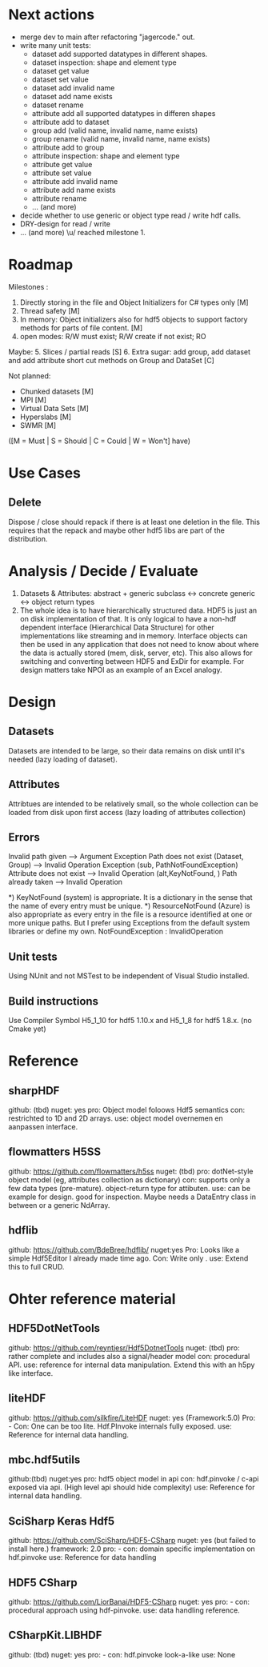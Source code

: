 ﻿# Next actions

  * merge dev to main after refactoring "jagercode." out.
  * write many unit tests:
    * dataset add supported datatypes in different shapes.
	* dataset inspection: shape and element type
	* dataset get value
	* dataset set value
	* dataset add invalid name
	* dataset add name exists
	* dataset rename
	* attribute add all supported datatypes in differen shapes
	* attribute add to dataset
	* group add (valid name, invalid name, name exists)
	* group rename (valid name, invalid name, name exists)
	* attribute add to group
	* attribute inspection: shape and element type
	* attribute get value
	* attribute set value
	* attribute add invalid name
	* attribute add name exists
	* attribute rename
	* ... (and more)
  * decide whether to use generic or object type read / write hdf calls.
  * DRY-design for read / write
  * ... (and more)
  \u/ reached milestone 1.


# Roadmap

Milestones : 

  1. Directly storing in the file and Object Initializers for C# types only [M]
  2. Thread safety [M]
  3. In memory: Object initializers also for hdf5 objects to support factory methods for parts of file content. [M]
  4. open modes: R/W must exist; R/W create if not exist; RO

Maybe:
  5. Slices / partial reads [S]
  6. Extra sugar: add group, add dataset and add attribute short cut methods on Group and DataSet [C]


Not planned:
  * Chunked datasets [M]
  * MPI [M]
  * Virtual Data Sets [M]
  * Hyperslabs [M]
  * SWMR [M]

([M = Must | S = Should | C = Could |  W = Won't] have)


# Use Cases

## Delete
Dispose / close should repack if there is at least one deletion in the file. 
This requires that the repack and maybe other hdf5 libs are part of the distribution.


# Analysis / Decide / Evaluate

  1. Datasets & Attributes: abstract + generic subclass <-> concrete generic <-> object return types
  2. The whole idea is to have hierarchically structured data. HDF5 is just an on disk implementation of that.
     It is only logical to have a non-hdf dependent interface (Hierarchical Data Structure) for other implementations
	 like streaming and in memory. Interface objects can then be used in any application that does not need to know about where
	 the data is actually stored (mem, disk, server, etc). This also allows for switching and converting between HDF5 and ExDir for example.
	 For design matters take NPOI as an example of an Excel analogy.

# Design

## Datasets
Datasets are intended to be large, so their data remains on disk until it's needed (lazy loading of dataset). 

## Attributes
Attribtues are intended to be relatively small, so the whole collection can be loaded from disk upon first access (lazy loading of attributes collection)

## Errors

Invalid path given  --> Argument Exception
Path does not exist (Dataset, Group) --> Invalid Operation Exception (sub, PathNotFoundException)
Attribute does not exist --> Invalid Operation (alt,KeyNotFound, )
Path already taken --> Invalid Operation

*) KeyNotFound (system) is appropriate. It is a dictionary in the sense that the name of every entry must be unique. 
*) ResourceNotFound (Azure) is also appropriate as every entry in the file is a resource identified at one or more unique paths. 
But I prefer using Exceptions from the default system libraries or define my own.
NotFoundException : InvalidOperation

## Unit tests
Using NUnit and not MSTest to be independent of Visual Studio installed. 

## Build instructions
Use Compiler Symbol H5_1_10 for hdf5 1.10.x and H5_1_8 for hdf5 1.8.x. 
(no Cmake yet)


# Reference

## sharpHDF

github: (tbd)
nuget: yes
pro: Object model foloows Hdf5 semantics
con: restrichted to 1D and 2D arrays.
use: object model overnemen en aanpassen interface.


## flowmatters H5SS
github: https://github.com/flowmatters/h5ss 
nuget: (tbd)
pro: dotNet-style object model (eg, attributes collection as dictionary)
con: supports only a few data types (pre-mature). object-return type for attibuten. 
use: can be example for design. good for inspection. Maybe needs a DataEntry class in between or a generic NdArray. 


## hdflib

github: https://github.com/BdeBree/hdflib/ 
nuget:yes 
Pro: Looks like a simple Hdf5Editor I already made time ago.
Con: Write only .
use: Extend this to full CRUD.


# Ohter reference material


## HDF5DotNetTools
github: https://github.com/reyntjesr/Hdf5DotnetTools
nuget: (tbd)
pro: rather complete and includes also a signal/header model
con: procedural API.
use: reference for internal data manipulation. Extend this with an h5py like interface. 


## liteHDF

github: https://github.com/silkfire/LiteHDF 
nuget: yes (Framework:5.0)
Pro: - 
Con: One can be too lite. Hdf.PInvoke internals fully exposed. 
use: Reference for internal data handling.


## mbc.hdf5utils 

github:(tbd) 
nuget:yes
pro: hdf5 object model in api
con: hdf.pinvoke / c-api exposed via api. (High level api should hide complexity)
use: Reference for internal data handling.


## SciSharp Keras Hdf5

github: https://github.com/SciSharp/HDF5-CSharp
nuget: yes (but failed to install here.)
framework: 2.0 
pro: -
con: domain specific implementation on hdf.pinvoke
use: Reference for data handling


## HDF5 CSharp

github: https://github.com/LiorBanai/HDF5-CSharp
nuget: yes
pro: -
con: procedural approach using hdf-pinvoke.
use: data handling reference.


## CSharpKit.LIBHDF

github: (tbd)
nuget: yes
pro: -
con: hdf.pinvoke look-a-like
use: None